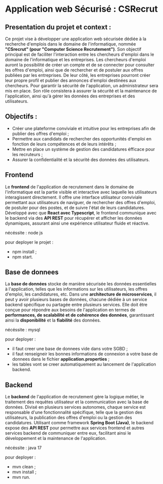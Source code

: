 # Application web Sécurisé : **CSRecrut**

## Presentation du projet et context :

Ce projet vise à développer une application web sécurisée dédiée à la recherche d'emplois dans le domaine de l'informatique, nommée **"CSrecrut" (pour "Computer Science Recrutement")**. Son objectif principal est de faciliter l'interaction entre les chercheurs d'emploi dans le domaine de l'informatique et les entreprises. Les chercheurs d'emploi auront la possibilité de créer un compte et de se connecter pour consulter les offres d'emploi, ainsi que de rechercher et de postuler aux offres publiées par les entreprises. De leur côté, les entreprises pourront créer leur propre profil et publier des annonces d'emploi destinées aux chercheurs. Pour garantir la sécurité de l'application, un administrateur sera mis en place. Son rôle consistera à assurer la sécurité et la maintenance de l'application, ainsi qu'à gérer les données des entreprises et des utilisateurs.

## Objectifs :

- Créer une plateforme conviviale et intuitive pour les entreprises afin de publier des offres d'emploi ;
- Permettre aux candidats de rechercher des opportunités d'emploi en fonction de leurs compétences et de leurs intérêts ;
- Mettre en place un système de gestion des candidatures éfficace pour les recruteurs ;
- Assurer la confidentialité et la sécurité des données des utilisateurs.

## Frontend

Le **frontend** de l'application de recrutement dans le domaine de l'informatique est la partie visible et interactive avec laquelle les utilisateurs interagissent directement. Il offre une interface utilisateur conviviale permettant aux utilisateurs de naviguer, de rechercher des offres d'emploi, de postuler pour des postes, et de suivre l'état de leurs candidatures. Développé avec que **React avec Typescript**, le frontend communique avec le backend via des **API REST** pour récupérer et afficher les données dynamiques, assurant ainsi une expérience utilisateur fluide et réactive.

nécéssite : node js

pour deployer le projet :
- npm install ;
- npm start.

## Base de donnees

La **base de données** stocke de manière sécurisée les données essentielles à l'application, telles que les informations sur les utilisateurs, les offres d'emploi, les candidatures, etc. Dans une **architecture de microservices**, il peut y avoir plusieurs bases de données, chacune dédiée à un service backend spécifique ou partagée entre plusieurs services. Elle doit être conçue pour répondre aux besoins de l'application en termes de **performances, de scalabilité et de cohérence des données**, garantissant ainsi la **disponibilité** et la **fiabilité** des données.

nécéssite : mysql 

pour deployer : 
- il faut creer une base de donnees vide dans votre SGBD ;
- il faut renseigneir les bonnes informations de connexion a votre base de donnees dans le fichier **application.properties** ;
- les tables vont se creer automatiquement au lancement de l'application backend.

## Backend

Le **backend** de l'application de recrutement gère la logique métier, le traitement des requêtes utilisateur et la communication avec la base de données. Divisé en plusieurs services autonomes, chaque service est responsable d'une fonctionnalité spécifique, telle que la gestion des utilisateurs, la publication des offres d'emploi ou la gestion des candidatures. Utilisant comme framework **Spring Boot (Java)**, le backend expose des **API REST** pour permettre aux services frontend et autres services backend de communiquer entre eux, facilitant ainsi le développement et la maintenance de l'application.

nécéssite : java 17

pour deployer : 
- mvn clean ;
- mvn install ;
- mvn run.
